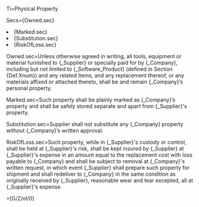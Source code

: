 Ti=Physical Property

Secs={Owned.sec}<li>{Marked.sec}<li>{Substitution.sec}<li>{RiskOfLoss.sec}

Owned.sec=Unless otherwise agreed in writing, all tools, equipment or material furnished to {_Supplier} or specially paid for by {_Company}, including but not limited to {_Software_Product} (defined in Section {Def.Xnum}) and any related items, and any replacement thereof, or any materials affixed or attached thereto, shall be and remain {_Company}’s personal property.

Marked.sec=Such property shall be plainly marked as {_Company}’s property and shall be safely stored separate and apart from {_Supplier}'s property.

Substitution.sec=Supplier shall not substitute any {_Company} property without {_Company}’s written approval.

RiskOfLoss.sec=Such property, while in {_Supplier}'s custody or control, shall be held at {_Supplier}'s risk, shall be kept insured by {_Supplier} at {_Supplier}'s expense in an amount equal to the replacement cost with loss payable to {_Company} and shall be subject to removal at {_Company}'s written request, in which event {_Supplier} shall prepare such property for shipment and shall redeliver to {_Company} in the same condition as originally received by {_Supplier}, reasonable wear and tear excepted, all at {_Supplier}'s expense.

=[G/Z/ol/0]
